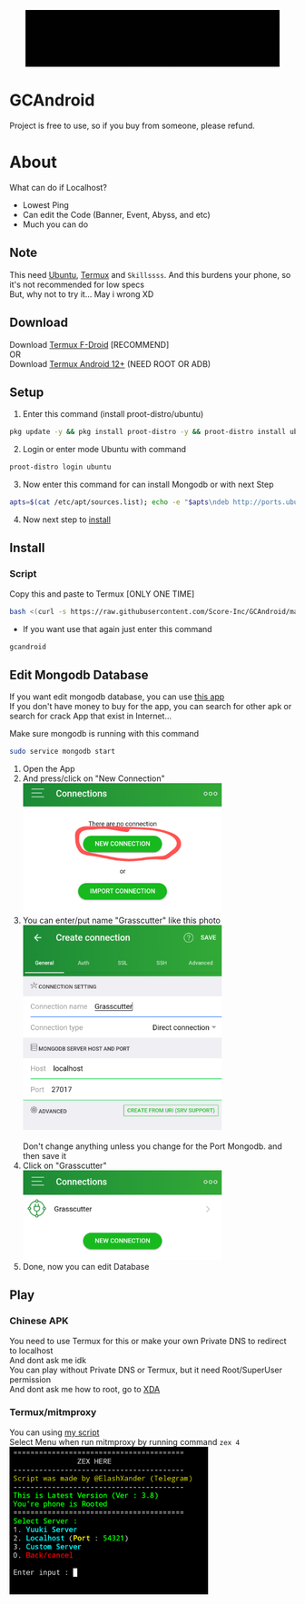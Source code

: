 <p align="center">
    <img src="gif/20221026_150902.gif" alt="gif animated" width="450" height="100">
</p>

# GCAndroid

Project is free to use, so if you buy from someone, please refund.

# About

What can do if Localhost?

* Lowest Ping
* Can edit the Code (Banner, Event, Abyss, and etc)
* Much you can do

## Note

This need [Ubuntu](https://ubuntu.com), [Termux](https://termux.dev/en/) and `Skillssss`. And this burdens your phone, so it's not recommended for low specs\
But, why not to try it... May i wrong XD

## Download

Download [Termux F-Droid](https://f-droid.org/repo/com.termux_118.apk) [RECOMMEND]\
OR\
Download [Termux Android 12+](https://github.com/HardcodedCat/termux-monet) (NEED ROOT OR ADB)

## Setup

1. Enter this command (install proot-distro/ubuntu)

```bash
pkg update -y && pkg install proot-distro -y && proot-distro install ubuntu
```

2. Login or enter mode Ubuntu with command

```bash
proot-distro login ubuntu
```

3. Now enter this command for can install Mongodb or with next Step

```bash
apts=$(cat /etc/apt/sources.list); echo -e "$apts\ndeb http://ports.ubuntu.com/ubuntu-ports/ focal main restricted\ndeb http://ports.ubuntu.com/ubuntu-ports/ focal-updates main restricted\ndeb http://ports.ubuntu.com/ubuntu-ports/ focal universe" > /etc/apt/sources.list && apt update && apt install sudo
```

4. Now next step to [install](https://github.com/Score-Inc/GCAndroid#install)

## Install

### Script

Copy this and paste to Termux
[ONLY ONE TIME]

```bash
bash <(curl -s https://raw.githubusercontent.com/Score-Inc/GCAndroid/main/install.sh)
```

* If you want use that again just enter this command

```bash
gcandroid
```

## Edit Mongodb Database

If you want edit mongodb database, you can use [this app](https://play.google.com/store/apps/details?id=com.mongolime.app)\
If you don't have money to buy for the app, you can search for other apk or search for crack App that exist in Internet...

Make sure mongodb is running with this command

```bash
sudo service mongodb start
```

1. Open the App
2. And press/click on "New Connection"\
<img src="img/databaseEdit1.png" width="350"/><br />
3. You can enter/put name "Grasscutter" like this photo\
<img src="img/databaseEdit2.png" width="350"/><br />\
Don't change anything unless you change for the Port Mongodb. and then save it
4. Click on "Grasscutter"\
<img src="img/databaseEdit3.png" width="350"/><br />
5. Done, now you can edit Database

## Play

### Chinese APK

You need to use Termux for this or make your own Private DNS to redirect to localhost\
And dont ask me idk\
You can play without Private DNS or Termux, but it need Root/SuperUser permission\
And dont ask me how to root, go to [XDA](https://www.xda-developers.com/)

### Termux/mitmproxy

You can using [my script](https://github.com/Score-Inc/AnimeGamePatch)\
Select Menu when run mitmproxy by running command `zex 4`\
<img src="img/termux.png" width="350"/><br />
